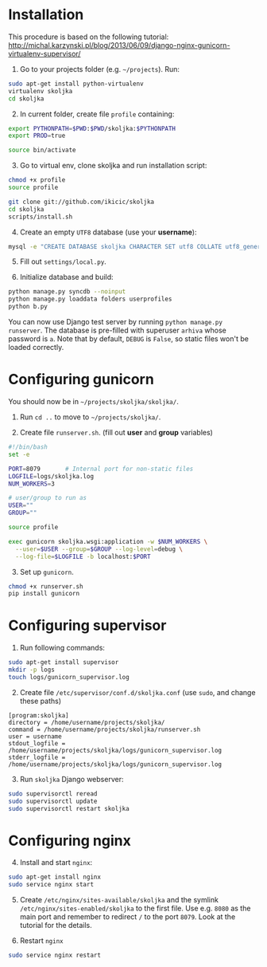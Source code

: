 # Installation

This procedure is based on the following tutorial:
http://michal.karzynski.pl/blog/2013/06/09/django-nginx-gunicorn-virtualenv-supervisor/

1. Go to your projects folder (e.g. `~/projects`). Run:
  ```sh
  sudo apt-get install python-virtualenv
  virtualenv skoljka
  cd skoljka
  ```

2. In current folder, create file `profile` containing:
  ```sh
  export PYTHONPATH=$PWD:$PWD/skoljka:$PYTHONPATH
  export PROD=true

  source bin/activate
  ```

3. Go to virtual env, clone skoljka and run installation script:
  ```sh
  chmod +x profile
  source profile

  git clone git://github.com/ikicic/skoljka
  cd skoljka
  scripts/install.sh
  ```

4. Create an empty `UTF8` database (use your **username**):
  ```sh
  mysql -e "CREATE DATABASE skoljka CHARACTER SET utf8 COLLATE utf8_general_ci;" -u username -p
  ```

5. Fill out `settings/local.py`.

6. Initialize database and build:
  ```sh
  python manage.py syncdb --noinput
  python manage.py loaddata folders userprofiles
  python b.py
  ```
  You can now use Django test server by running `python manage.py runserver`. The database is pre-filled with superuser `arhiva` whose password is `a`. Note that by default, `DEBUG` is `False`, so static files won't be loaded correctly.

# Configuring gunicorn

You should now be in `~/projects/skoljka/skoljka/`.

1. Run `cd ..` to move to `~/projects/skoljka/`.

2. Create file `runserver.sh`. (fill out **user** and **group** variables)
  ```sh
  #!/bin/bash
  set -e

  PORT=8079       # Internal port for non-static files
  LOGFILE=logs/skoljka.log
  NUM_WORKERS=3

  # user/group to run as
  USER=""
  GROUP=""

  source profile

  exec gunicorn skoljka.wsgi:application -w $NUM_WORKERS \
    --user=$USER --group=$GROUP --log-level=debug \
    --log-file=$LOGFILE -b localhost:$PORT
  ```

3. Set up `gunicorn`.
  ```sh
  chmod +x runserver.sh
  pip install gunicorn
  ```


# Configuring supervisor

1. Run following commands:
  ```sh
  sudo apt-get install supervisor
  mkdir -p logs
  touch logs/gunicorn_supervisor.log
  ```

2. Create file `/etc/supervisor/conf.d/skoljka.conf` (use `sudo`, and change these paths)
  ```
  [program:skoljka]
  directory = /home/username/projects/skoljka/
  command = /home/username/projects/skoljka/runserver.sh
  user = username
  stdout_logfile = /home/username/projects/skoljka/logs/gunicorn_supervisor.log
  stderr_logfile = /home/username/projects/skoljka/logs/gunicorn_supervisor.log
  ```

3. Run `skoljka` Django webserver:
  ```sh
  sudo supervisorctl reread
  sudo supervisorctl update
  sudo supervisorctl restart skoljka
  ```

# Configuring nginx

4. Install and start `nginx`:
  ```sh
  sudo apt-get install nginx
  sudo service nginx start
  ```

5. Create `/etc/nginx/sites-available/skoljka` and the symlink `/etc/nginx/sites-enabled/skoljka` to the first file. Use e.g. `8080` as the main port and remember to redirect `/` to the port `8079`. Look at the tutorial for the details.

6. Restart `nginx`
  ```sh
  sudo service nginx restart
  ```

